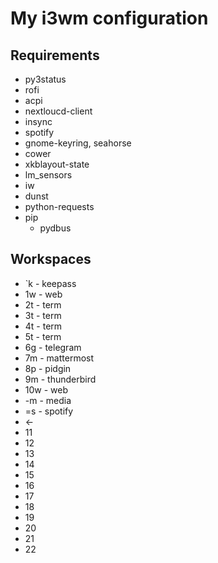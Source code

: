 # My i3wm configuration

## Requirements

* py3status
* rofi
* acpi
* nextloucd-client
* insync
* spotify
* gnome-keyring, seahorse
* cower
* xkblayout-state
* lm_sensors
* iw
* dunst
* python-requests
* pip
	* pydbus

## Workspaces

* `k - keepass
* 1w - web
* 2t - term
* 3t - term
* 4t - term
* 5t - term
* 6g - telegram
* 7m - mattermost
* 8p - pidgin
* 9m - thunderbird
* 10w - web
* -m - media
* =s - spotify
* ←
* 11
* 12
* 13
* 14
* 15
* 16
* 17
* 18
* 19
* 20
* 21
* 22
